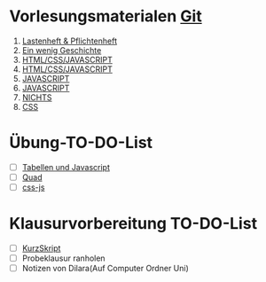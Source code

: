 # Vorlesungsmaterialen [Git](https://git.ide3.de/web2023)
1. [Lastenheft & Pflichtenheft](https://git.ide3.de/web2023/vorlesung/-/blob/main/Vorlesungen/V01/v01.pdf?ref_type=heads)
2. [Ein wenig Geschichte](https://git.ide3.de/web2023/vorlesung/-/blob/main/Vorlesungen/V02/v02.pdf?ref_type=heads)
3. [HTML/CSS/JAVASCRIPT](https://git.ide3.de/web2023/vorlesung/-/blob/main/Vorlesungen/V03/v03.pdf?ref_type=heads)
4. [HTML/CSS/JAVASCRIPT](https://git.ide3.de/web2023/vorlesung/-/blob/main/Vorlesungen/V04/v04.pdf?ref_type=heads)
5. [JAVASCRIPT](https://git.ide3.de/web2023/vorlesung/-/blob/main/Vorlesungen/V05/v05.pdf?ref_type=heads)
6. [JAVASCRIPT](https://git.ide3.de/web2023/vorlesung/-/blob/main/Vorlesungen/V06/v06.pdf?ref_type=heads)
7. [NICHTS](.)
8. [CSS](https://git.ide3.de/web2023/vorlesung/-/blob/main/Vorlesungen/V08/v08.pdf?ref_type=heads)


# Übung-TO-DO-List
- [ ] [Tabellen und Javascript](https://git.ide3.de/web2023/uebungen/tabellen-und-javascript)
- [ ] [Quad](https://git.ide3.de/web2023/uebungen/quad)
- [ ] [css-js](https://git.ide3.de/web2023/uebungen/css-js)

# Klausurvorbereitung TO-DO-List
- [ ]  [KurzSkript](./WEB_KurzSkript_WS1516.pdf)
- [ ]  Probeklausur ranholen
- [ ]  Notizen von Dilara(Auf Computer Ordner Uni)
